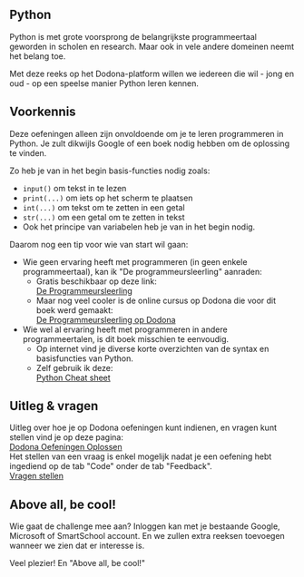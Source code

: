 
## Python

Python is met grote voorsprong de belangrijkste programmeertaal geworden in scholen en research.
Maar ook in vele andere domeinen neemt het belang toe. 

Met deze reeks op het Dodona-platform willen we iedereen die wil - jong en oud - op een speelse manier Python leren kennen. 

## Voorkennis

Deze oefeningen alleen zijn onvoldoende om je te leren programmeren in Python.  Je zult dikwijls Google of een boek nodig hebben om de oplossing te vinden.

Zo heb je van in het begin basis-functies nodig zoals:
- `input()` om tekst in te lezen
- `print(...)` om iets op het scherm te plaatsen
- `int(...)` om tekst om te zetten in een getal
- `str(...)` om een getal om te zetten in tekst
- Ook het principe van variabelen heb je van in het begin nodig.

Daarom nog een tip voor wie van start wil gaan:

- Wie geen ervaring heeft met programmeren (in geen enkele programmeertaal), kan ik "De programmeursleerling" aanraden:
    - Gratis beschikbaar op deze link:  
      [De Programmeursleerling](https://www.spronck.net/pythonbook/dutchindex.xhtml)
    - Maar nog veel cooler is de online cursus op Dodona die voor dit boek werd gemaakt:  
      [De Programmeursleerling op Dodona](https://dodona.ugent.be/nl/courses/293/)
- Wie wel al ervaring heeft met programmeren in andere programmeertalen, is dit boek misschien te eenvoudig.
  - Op internet vind je diverse korte overzichten van de syntax en basisfuncties van Python.
  - Zelf gebruik ik deze:  
    [Python Cheat sheet](https://www.pythoncheatsheet.org/)

## Uitleg & vragen

Uitleg over hoe je op Dodona oefeningen kunt indienen, en vragen kunt stellen vind je op deze pagina:  
[Dodona Oefeningen Oplossen](https://docs.dodona.be/nl/guides/students/exercises/)  
Het stellen van een vraag is enkel mogelijk nadat je een oefening hebt ingediend op de tab "Code" onder de tab "Feedback".  
[Vragen stellen](https://docs.dodona.be/nl/guides/students/exercises/#vragen-stellen)

## Above all, be cool!

Wie gaat de challenge mee aan?  Inloggen kan met je bestaande Google, Microsoft of SmartSchool account.  En we zullen extra reeksen toevoegen wanneer we zien dat er interesse is.

Veel plezier!  En "Above all, be cool!"
